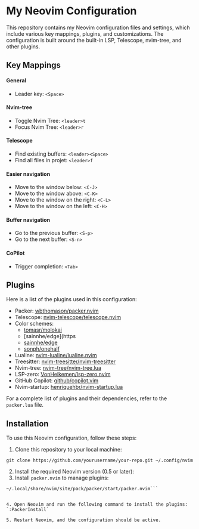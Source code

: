 # My Neovim Configuration

This repository contains my Neovim configuration files and settings, which include various key mappings, plugins, and customizations. The configuration is built around the built-in LSP, Telescope, nvim-tree, and other plugins.

## Key Mappings

#### General

- Leader key: `<Space>`

#### Nvim-tree

- Toggle Nvim Tree: `<leader>t`
- Focus Nvim Tree: `<leader>r`

#### Telescope

- Find existing buffers: `<leader><Space>`
- Find all files in projet: `<leader>f`

#### Easier navigation

- Move to the window below: `<C-J>`
- Move to the window above: `<C-K>`
- Move to the window on the right: `<C-L>`
- Move to the window on the left: `<C-H>`

#### Buffer navigation

- Go to the previous buffer: `<S-p>`
- Go to the next buffer: `<S-n>`

#### CoPilot

- Trigger completion: `<Tab>` 

## Plugins

Here is a list of the plugins used in this configuration:

- Packer: [wbthomason/packer.nvim](https://github.com/wbthomason/packer.nvim)
- Telescope: [nvim-telescope/telescope.nvim](https://github.com/nvim-telescope/telescope.nvim)
- Color schemes:
  - [tomasr/molokai](https://github.com/tomasr/molokai)
  - [sainnhe/edge](https
  - [sainnhe/edge](https://github.com/sainnhe/edge)
  - [sonph/onehalf](https://github.com/sonph/onehalf)
- Lualine: [nvim-lualine/lualine.nvim](https://github.com/nvim-lualine/lualine.nvim)
- Treesitter: [nvim-treesitter/nvim-treesitter](https://github.com/nvim-treesitter/nvim-treesitter)
- Nvim-tree: [nvim-tree/nvim-tree.lua](https://github.com/nvim-tree/nvim-tree.lua)
- LSP-zero: [VonHeikemen/lsp-zero.nvim](https://github.com/VonHeikemen/lsp-zero.nvim)
- GitHub Copilot: [github/copilot.vim](https://github.com/github/copilot.vim)
- Nvim-startup: [henriquehbr/nvim-startup.lua](https://github.com/henriquehbr/nvim-startup.lua)

For a complete list of plugins and their dependencies, refer to the `packer.lua` file.

## Installation

To use this Neovim configuration, follow these steps:

1. Clone this repository to your local machine:

`git clone https://github.com/yourusername/your-repo.git ~/.config/nvim`

2. Install the required Neovim version (0.5 or later):
3. Install `packer.nvim` to manage plugins:
```git clone https://github.com/wbthomason/packer.nvim
~/.local/share/nvim/site/pack/packer/start/packer.nvim```


4. Open Neovim and run the following command to install the plugins:
`:PackerInstall`

5. Restart Neovim, and the configuration should be active.

